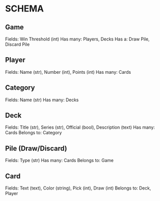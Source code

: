 # SCHEMA
## Game
Fields: Win Threshold (int)
Has many: Players, Decks
Has a: Draw Pile, Discard Pile

## Player
Fields: Name (str), Number (int), Points (int)
Has many: Cards

## Category
Fields: Name (str)
Has many: Decks

## Deck
Fields: Title (str), Series (str), Official (bool), Description (text)
Has many: Cards
Belongs to: Category

## Pile (Draw/Discard)
Fields: Type (str)
Has many: Cards
Belongs to: Game

## Card
Fields: Text (text), Color (string), Pick (int), Draw (int)
Belongs to: Deck, Player

